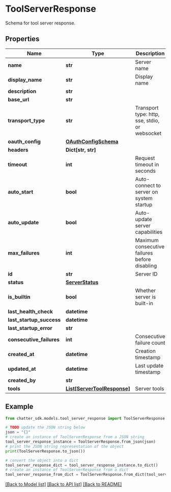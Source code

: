 # ToolServerResponse

Schema for tool server response.

## Properties

Name | Type | Description | Notes
------------ | ------------- | ------------- | -------------
**name** | **str** | Server name | 
**display_name** | **str** | Display name | 
**description** | **str** |  | [optional] 
**base_url** | **str** |  | [optional] 
**transport_type** | **str** | Transport type: http, sse, stdio, or websocket | [optional] [default to 'http']
**oauth_config** | [**OAuthConfigSchema**](OAuthConfigSchema.md) |  | [optional] 
**headers** | **Dict[str, str]** |  | [optional] 
**timeout** | **int** | Request timeout in seconds | [optional] [default to 30]
**auto_start** | **bool** | Auto-connect to server on system startup | [optional] [default to True]
**auto_update** | **bool** | Auto-update server capabilities | [optional] [default to True]
**max_failures** | **int** | Maximum consecutive failures before disabling | [optional] [default to 3]
**id** | **str** | Server ID | 
**status** | [**ServerStatus**](ServerStatus.md) |  | 
**is_builtin** | **bool** | Whether server is built-in | 
**last_health_check** | **datetime** |  | [optional] 
**last_startup_success** | **datetime** |  | [optional] 
**last_startup_error** | **str** |  | [optional] 
**consecutive_failures** | **int** | Consecutive failure count | 
**created_at** | **datetime** | Creation timestamp | 
**updated_at** | **datetime** | Last update timestamp | 
**created_by** | **str** |  | [optional] 
**tools** | [**List[ServerToolResponse]**](ServerToolResponse.md) | Server tools | [optional] 

## Example

```python
from chatter_sdk.models.tool_server_response import ToolServerResponse

# TODO update the JSON string below
json = "{}"
# create an instance of ToolServerResponse from a JSON string
tool_server_response_instance = ToolServerResponse.from_json(json)
# print the JSON string representation of the object
print(ToolServerResponse.to_json())

# convert the object into a dict
tool_server_response_dict = tool_server_response_instance.to_dict()
# create an instance of ToolServerResponse from a dict
tool_server_response_from_dict = ToolServerResponse.from_dict(tool_server_response_dict)
```
[[Back to Model list]](../README.md#documentation-for-models) [[Back to API list]](../README.md#documentation-for-api-endpoints) [[Back to README]](../README.md)


